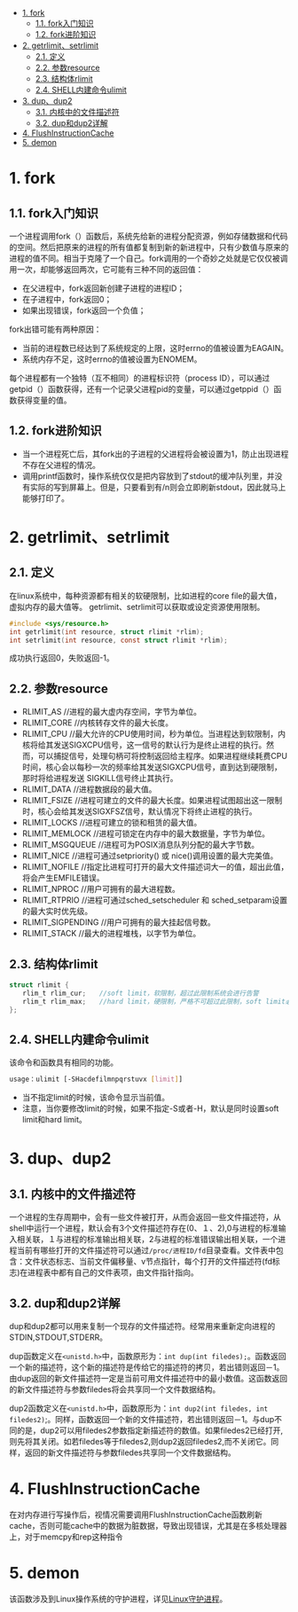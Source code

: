 <!-- TOC -->

- [1. fork](#1-fork)
  - [1.1. fork入门知识](#11-fork入门知识)
  - [1.2. fork进阶知识](#12-fork进阶知识)
- [2. getrlimit、setrlimit](#2-getrlimitsetrlimit)
  - [2.1. 定义](#21-定义)
  - [2.2. 参数resource](#22-参数resource)
  - [2.3. 结构体rlimit](#23-结构体rlimit)
  - [2.4. SHELL内建命令ulimit](#24-shell内建命令ulimit)
- [3. dup、dup2](#3-dupdup2)
  - [3.1. 内核中的文件描述符](#31-内核中的文件描述符)
  - [3.2. dup和dup2详解](#32-dup和dup2详解)
- [4. FlushInstructionCache](#4-flushinstructioncache)
- [5. demon](#5-demon)

<!-- /TOC -->
# 1. fork
## 1.1. fork入门知识
一个进程调用fork（）函数后，系统先给新的进程分配资源，例如存储数据和代码的空间。然后把原来的进程的所有值都复制到新的新进程中，只有少数值与原来的进程的值不同。相当于克隆了一个自己。fork调用的一个奇妙之处就是它仅仅被调用一次，却能够返回两次，它可能有三种不同的返回值：
* 在父进程中，fork返回新创建子进程的进程ID；
* 在子进程中，fork返回0；
* 如果出现错误，fork返回一个负值；

fork出错可能有两种原因：
* 当前的进程数已经达到了系统规定的上限，这时errno的值被设置为EAGAIN。
* 系统内存不足，这时errno的值被设置为ENOMEM。

每个进程都有一个独特（互不相同）的进程标识符（process ID），可以通过getpid（）函数获得，还有一个记录父进程pid的变量，可以通过getppid（）函数获得变量的值。

## 1.2. fork进阶知识
* 当一个进程死亡后，其fork出的子进程的父进程将会被设置为1，防止出现进程不存在父进程的情况。
* 调用printf函数时，操作系统仅仅是把内容放到了stdout的缓冲队列里，并没有实际的写到屏幕上。但是，只要看到有/n则会立即刷新stdout，因此就马上能够打印了。

# 2. getrlimit、setrlimit
## 2.1. 定义
在linux系统中，每种资源都有相关的软硬限制，比如进程的core file的最大值，虚拟内存的最大值等。 getrlimit、setrlimit可以获取或设定资源使用限制。
```c
#include <sys/resource.h>
int getrlimit(int resource, struct rlimit *rlim);
int setrlimit(int resource, const struct rlimit *rlim);
```
成功执行返回0，失败返回-1。

## 2.2. 参数resource
* RLIMIT_AS //进程的最大虚内存空间，字节为单位。
* RLIMIT_CORE //内核转存文件的最大长度。
* RLIMIT_CPU //最大允许的CPU使用时间，秒为单位。当进程达到软限制，内核将给其发送SIGXCPU信号，这一信号的默认行为是终止进程的执行。然而，可以捕捉信号，处理句柄可将控制返回给主程序。如果进程继续耗费CPU时间，核心会以每秒一次的频率给其发送SIGXCPU信号，直到达到硬限制，那时将给进程发送 SIGKILL信号终止其执行。
* RLIMIT_DATA //进程数据段的最大值。
* RLIMIT_FSIZE //进程可建立的文件的最大长度。如果进程试图超出这一限制时，核心会给其发送SIGXFSZ信号，默认情况下将终止进程的执行。
* RLIMIT_LOCKS //进程可建立的锁和租赁的最大值。
* RLIMIT_MEMLOCK //进程可锁定在内存中的最大数据量，字节为单位。
* RLIMIT_MSGQUEUE //进程可为POSIX消息队列分配的最大字节数。
* RLIMIT_NICE //进程可通过setpriority() 或 nice()调用设置的最大完美值。
* RLIMIT_NOFILE //指定比进程可打开的最大文件描述词大一的值，超出此值，将会产生EMFILE错误。
* RLIMIT_NPROC //用户可拥有的最大进程数。
* RLIMIT_RTPRIO //进程可通过sched_setscheduler 和 sched_setparam设置的最大实时优先级。
* RLIMIT_SIGPENDING //用户可拥有的最大挂起信号数。
* RLIMIT_STACK //最大的进程堆栈，以字节为单位。

## 2.3. 结构体rlimit
```c
struct rlimit {
　　rlim_t rlim_cur;　　//soft limit，软限制，超过此限制系统会进行告警
　　rlim_t rlim_max;　　//hard limit，硬限制，严格不可超过此限制，soft limit必须小于hard limit。
};
```

## 2.4. SHELL内建命令ulimit
该命令和函数具有相同的功能。
```bash
usage：ulimit [-SHacdefilmnpqrstuvx [limit]]
```
* 当不指定limit的时候，该命令显示当前值。
* 注意，当你要修改limit的时候，如果不指定-S或者-H，默认是同时设置soft limit和hard limit。

# 3. dup、dup2
## 3.1. 内核中的文件描述符
一个进程的生存周期中，会有一些文件被打开，从而会返回一些文件描述符，从shell中运行一个进程，默认会有3个文件描述符存在(0、１、2),0与进程的标准输入相关联，１与进程的标准输出相关联，2与进程的标准错误输出相关联，一个进程当前有哪些打开的文件描述符可以通过`/proc/进程ID/fd`目录查看。文件表中包含：文件状态标志、当前文件偏移量、v节点指针，每个打开的文件描述符(fd标志)在进程表中都有自己的文件表项，由文件指针指向。

## 3.2. dup和dup2详解
dup和dup2都可以用来复制一个现存的文件描述符。经常用来重新定向进程的STDIN,STDOUT,STDERR。

dup函数定义在`<unistd.h>`中，函数原形为：`int dup(int filedes);`。函数返回一个新的描述符，这个新的描述符是传给它的描述符的拷贝，若出错则返回－1。由dup返回的新文件描述符一定是当前可用文件描述符中的最小数值。这函数返回的新文件描述符与参数filedes将会共享同一个文件数据结构。

dup2函数定义在`<unistd.h>`中，函数原形为：`int dup2(int filedes, int filedes2)`;。同样，函数返回一个新的文件描述符，若出错则返回－1。与dup不同的是，dup2可以用filedes2参数指定新描述符的数值。如果filedes2已经打开,则先将其关闭。如若filedes等于filedes2,则dup2返回filedes2,而不关闭它。同样，返回的新文件描述符与参数filedes共享同一个文件数据结构。

# 4. FlushInstructionCache
在对内存进行写操作后，视情况需要调用FlushInstructionCache函数刷新cache，否则可能cache中的数据为脏数据，导致出现错误，尤其是在多核处理器上，对于memcpy和rep这种指令

# 5. demon
该函数涉及到Linux操作系统的守护进程，详见[Linux守护进程](../Linux/Linux守护进程)。

